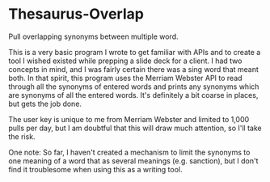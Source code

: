# Thesaurus-Overlap
Pull overlapping synonyms between multiple word.

This is a very basic program I wrote to get familiar with APIs and to create a tool I wished existed while prepping a slide deck for a client. I had two concepts in mind, and I was fairly certain there was a sing word that meant both. In that spirit, this program uses the Merriam Webster API to read through all the synonyms of entered words and prints any synonyms which are synonyms of all the entered words. It's definitely a bit coarse in places, but gets the job done.

The user key is unique to me from Merriam Webster and limited to 1,000 pulls per day, but I am doubtful that this will draw much attention, so I'll take the risk.

One note: So far, I haven't created a mechanism to limit the synonyms to one meaning of a word that as several meanings (e.g. sanction), but I don't find it troublesome when using this as a writing tool. 
